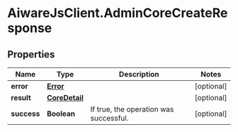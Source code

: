 # AiwareJsClient.AdminCoreCreateResponse

## Properties

Name | Type | Description | Notes
------------ | ------------- | ------------- | -------------
**error** | [**Error**](Error.md) |  | [optional] 
**result** | [**CoreDetail**](CoreDetail.md) |  | [optional] 
**success** | **Boolean** | If true, the operation was successful. | [optional] 



